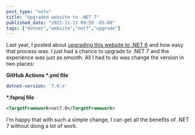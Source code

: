 ```yaml
---
post_type: "note" 
title: "Upgraded website to .NET 7"
published_date: "2022-11-11 09:59 -05:00"
tags: ["dotnet","website","net7","upgrade"]
---
```


Last year, I posted about [upgrading this website to .NET 6](/notes/net6-website-update) and how easy that process was. I just had a chance to upgrade to .NET 7 and the experience was just as smooth. All I had to do was change the version in two places:

**GitHub Actions \*.yml file**

```yml
dotnet-version: '7.0.x'
```

**\*.fsproj  file**

```xml
<TargetFramework>net7.0</TargetFramework>
```

I'm happy that with such a simple change, I can get all the benefits of .NET 7 without doing a lot of work. 